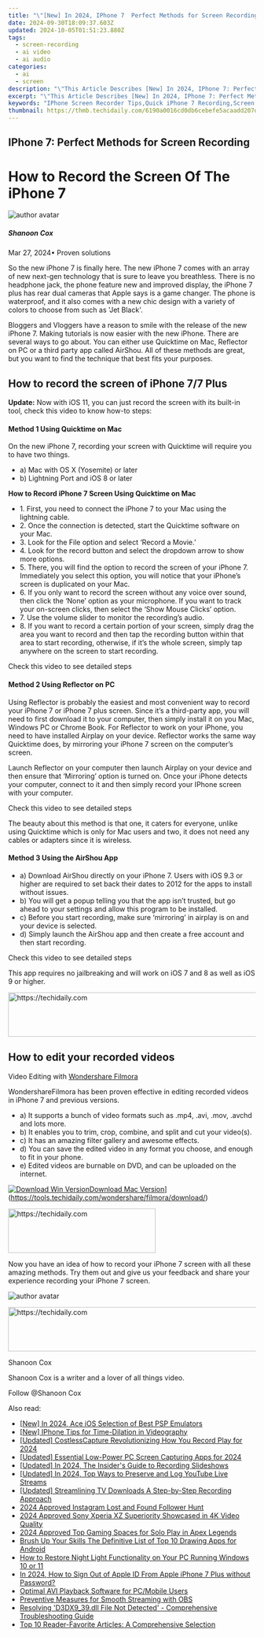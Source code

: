 ```yaml
---
title: "\"[New] In 2024, IPhone 7  Perfect Methods for Screen Recording\""
date: 2024-09-30T18:09:37.603Z
updated: 2024-10-05T01:51:23.880Z
tags: 
  - screen-recording
  - ai video
  - ai audio
categories: 
  - ai
  - screen
description: "\"This Article Describes [New] In 2024, IPhone 7: Perfect Methods for Screen Recording\""
excerpt: "\"This Article Describes [New] In 2024, IPhone 7: Perfect Methods for Screen Recording\""
keywords: "IPhone Screen Recorder Tips,Quick iPhone 7 Recording,Screen Capture iPhone 7,Best iPhone 7 Screen Record,IPhone 7 Video Capture Guide,Easy iPhone 7 Recording,Secure iPhone 7 Screen Save"
thumbnail: https://thmb.techidaily.com/6190a0016cd0db6cebefe5acaadd207d01333c2584c8d35c887e62fae8bb62c7.jpg
---
```


## IPhone 7: Perfect Methods for Screen Recording

# How to Record the Screen Of The iPhone 7

![author avatar](https://images.wondershare.com/filmora/article-images/shannon-cox.jpg)

##### Shanoon Cox

 Mar 27, 2024• Proven solutions

 So the new iPhone 7 is finally here. The new iPhone 7 comes with an array of new next-gen technology that is sure to leave you breathless. There is no headphone jack, the phone feature new and improved display, the iPhone 7 plus has rear dual cameras that Apple says is a game changer. The phone is waterproof, and it also comes with a new chic design with a variety of colors to choose from such as 'Jet Black'.

 Bloggers and Vloggers have a reason to smile with the release of the new iPhone 7\. Making tutorials is now easier with the new iPhone. There are several ways to go about. You can either use Quicktime on Mac, Reflector on PC or a third party app called AirShou. All of these methods are great, but you want to find the technique that best fits your purposes.

## How to record the screen of iPhone 7/7 Plus

**Update:** Now with iOS 11, you can just record the screen with its built-in tool, check this video to know how-to steps:

#### Method 1 Using Quicktime on Mac

 On the new iPhone 7, recording your screen with Quicktime will require you to have two things.

* a) Mac with OS X (Yosemite) or later
* b) Lightning Port and iOS 8 or later

 **How to Record iPhone 7 Screen Using Quicktime on Mac**

* 1\. First, you need to connect the iPhone 7 to your Mac using the lightning cable.
* 2\. Once the connection is detected, start the Quicktime software on your Mac.
* 3\. Look for the File option and select ‘Record a Movie.’
* 4\. Look for the record button and select the dropdown arrow to show more options.
* 5\. There, you will find the option to record the screen of your iPhone 7\. Immediately you select this option, you will notice that your iPhone’s screen is duplicated on your Mac.
* 6\. If you only want to record the screen without any voice over sound, then click the ‘None’ option as your microphone. If you want to track your on-screen clicks, then select the ‘Show Mouse Clicks’ option.
* 7\. Use the volume slider to monitor the recording’s audio.
* 8\. If you want to record a certain portion of your screen, simply drag the area you want to record and then tap the recording button within that area to start recording, otherwise, if it’s the whole screen, simply tap anywhere on the screen to start recording.

 Check this video to see detailed steps

#### Method 2 Using Reflector on PC

 Using Reflector is probably the easiest and most convenient way to record your iPhone 7 or iPhone 7 plus screen. Since it’s a third-party app, you will need to first download it to your computer, then simply install it on you Mac, Windows PC or Chrome Book. For Reflector to work on your iPhone, you need to have installed Airplay on your device. Reflector works the same way Quicktime does, by mirroring your iPhone 7 screen on the computer’s screen.

 Launch Reflector on your computer then launch Airplay on your device and then ensure that ‘Mirroring’ option is turned on. Once your iPhone detects your computer, connect to it and then simply record your IPhone screen with your computer.

 Check this video to see detailed steps

 The beauty about this method is that one, it caters for everyone, unlike using Quicktime which is only for Mac users and two, it does not need any cables or adapters since it is wireless.

#### Method 3 Using the AirShou App

* a) Download AirShou directly on your iPhone 7\. Users with iOS 9.3 or higher are required to set back their dates to 2012 for the apps to install without issues.
* b) You will get a popup telling you that the app isn’t trusted, but go ahead to your settings and allow this program to be installed.
* c) Before you start recording, make sure ‘mirroring’ in airplay is on and your device is selected.
* d) Simply launch the AirShou app and then create a free account and then start recording.

 Check this video to see detailed steps

 This app requires no jailbreaking and will work on iOS 7 and 8 as well as iOS 9 or higher.

<!-- affiliate ads begin -->
<a href="https://aligracehair.sjv.io/c/5597632/1972670/19272" target="_top" id="1972670">
  <img src="//a.impactradius-go.com/display-ad/19272-1972670" border="0" alt="https://techidaily.com" width="728" height="90"/>
</a>
<img height="0" width="0" src="https://aligracehair.sjv.io/i/5597632/1972670/19272" style="position:absolute;visibility:hidden;" border="0" />
<!-- affiliate ads end -->

## How to edit your recorded videos

 Video Editing with [Wondershare Filmora](https://tools.techidaily.com/wondershare/filmora/download/)

 WondershareFilmora has been proven effective in editing recorded videos in iPhone 7 and previous versions.

* a) It supports a bunch of video formats such as .mp4, .avi, .mov, .avchd and lots more.
* b) It enables you to trim, crop, combine, and split and cut your video(s).
* c) It has an amazing filter gallery and awesome effects.
* d) You can save the edited video in any format you choose, and enough to fit in your phone.
* e) Edited videos are burnable on DVD, and can be uploaded on the internet.

[![Download Win Version](https://images.wondershare.com/filmora/guide/download-btn-win.jpg)](https://tools.techidaily.com/wondershare/filmora/download/)[Download Mac Version](https://images.wondershare.com/filmora/guide/download-btn-mac.jpg)](https://tools.techidaily.com/wondershare/filmora/download/)

<!-- affiliate ads begin -->
<a href="https://aligracehair.sjv.io/c/5597632/2036481/19272" target="_top" id="2036481">
  <img src="//a.impactradius-go.com/display-ad/19272-2036481" border="0" alt="https://techidaily.com" width="300" height="90"/>
</a>
<img height="0" width="0" src="https://aligracehair.sjv.io/i/5597632/2036481/19272" style="position:absolute;visibility:hidden;" border="0" />
<!-- affiliate ads end -->

 Now you have an idea of how to record your iPhone 7 screen with all these amazing methods. Try them out and give us your feedback and share your experience recording your iPhone 7 screen.

![author avatar](https://images.wondershare.com/filmora/article-images/shannon-cox.jpg)

<!-- affiliate ads begin -->
<a href="https://appsumo.8odi.net/c/5597632/2100529/7443" target="_top" id="2100529">
  <img src="//a.impactradius-go.com/display-ad/7443-2100529" border="0" alt="https://techidaily.com" width="728" height="90"/>
</a>
<img height="0" width="0" src="https://appsumo.8odi.net/i/5597632/2100529/7443" style="position:absolute;visibility:hidden;" border="0" />
<!-- affiliate ads end -->

Shanoon Cox

Shanoon Cox is a writer and a lover of all things video.

Follow @Shanoon Cox

<ins class="adsbygoogle"
      style="display:block"
      data-ad-client="ca-pub-7571918770474297"
      data-ad-slot="8358498916"
      data-ad-format="auto"
      data-full-width-responsive="true"></ins>

<span class="atpl-alsoreadstyle">Also read:</span>
<div><ul>
<li><a href="https://screen-recording.techidaily.com/new-in-2024-ace-ios-selection-of-best-psp-emulators/"><u>[New] In 2024, Ace iOS Selection of Best PSP Emulators</u></a></li>
<li><a href="https://screen-recording.techidaily.com/new-iphone-tips-for-time-dilation-in-videography/"><u>[New] IPhone Tips for Time-Dilation in Videography</u></a></li>
<li><a href="https://screen-recording.techidaily.com/updated-costlesscapture-revolutionizing-how-you-record-play-for-2024/"><u>[Updated] CostlessCapture Revolutionizing How You Record Play for 2024</u></a></li>
<li><a href="https://screen-recording.techidaily.com/updated-essential-low-power-pc-screen-capturing-apps-for-2024/"><u>[Updated] Essential Low-Power PC Screen Capturing Apps for 2024</u></a></li>
<li><a href="https://screen-activity-recording.techidaily.com/updated-in-2024-the-insiders-guide-to-recording-slideshows/"><u>[Updated] In 2024, The Insider's Guide to Recording Slideshows</u></a></li>
<li><a href="https://screen-recording.techidaily.com/updated-in-2024-top-ways-to-preserve-and-log-youtube-live-streams/"><u>[Updated] In 2024, Top Ways to Preserve and Log YouTube Live Streams</u></a></li>
<li><a href="https://screen-recording.techidaily.com/updated-streamlining-tv-downloads-a-step-by-step-recording-approach/"><u>[Updated] Streamlining TV Downloads A Step-by-Step Recording Approach</u></a></li>
<li><a href="https://instagram-clips.techidaily.com/2024-approved-instagram-lost-and-found-follower-hunt/"><u>2024 Approved Instagram Lost and Found Follower Hunt</u></a></li>
<li><a href="https://extra-guidance.techidaily.com/2024-approved-sony-xperia-xz-superiority-showcased-in-4k-video-quality/"><u>2024 Approved Sony Xperia XZ Superiority Showcased in 4K Video Quality</u></a></li>
<li><a href="https://screen-recording.techidaily.com/2024-approved-top-gaming-spaces-for-solo-play-in-apex-legends/"><u>2024 Approved Top Gaming Spaces for Solo Play in Apex Legends</u></a></li>
<li><a href="https://extra-information.techidaily.com/brush-up-your-skills-the-definitive-list-of-top-10-drawing-apps-for-android/"><u>Brush Up Your Skills The Definitive List of Top 10 Drawing Apps for Android</u></a></li>
<li><a href="https://common-error.techidaily.com/how-to-restore-night-light-functionality-on-your-pc-running-windows-10-or-11/"><u>How to Restore Night Light Functionality on Your PC Running Windows 10 or 11</u></a></li>
<li><a href="https://apple-account.techidaily.com/in-2024-how-to-sign-out-of-apple-id-from-apple-iphone-7-plus-without-password-by-drfone-ios/"><u>In 2024, How to Sign Out of Apple ID From Apple iPhone 7 Plus without Password?</u></a></li>
<li><a href="https://extra-resources.techidaily.com/optimal-avi-playback-software-for-pcmobile-users/"><u>Optimal AVI Playback Software for PC/Mobile Users</u></a></li>
<li><a href="https://screen-recording.techidaily.com/preventive-measures-for-smooth-streaming-with-obs/"><u>Preventive Measures for Smooth Streaming with OBS</u></a></li>
<li><a href="https://tech-recovery.techidaily.com/resolving-d3dx939dll-file-not-detected-comprehensive-troubleshooting-guide/"><u>Resolving 'D3DX9_39.dll File Not Detected' - Comprehensive Troubleshooting Guide</u></a></li>
<li><a href="https://some-guidance.techidaily.com/top-10-reader-favorite-articles-a-comprehensive-selection/"><u>Top 10 Reader-Favorite Articles: A Comprehensive Selection</u></a></li>
</ul></div>

